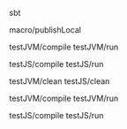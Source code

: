 
sbt

macro/publishLocal

testJVM/compile
testJVM/run

testJS/compile
testJS/run

testJVM/clean
testJS/clean

testJVM/compile
testJVM/run

testJS/compile
testJS/run
